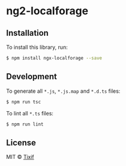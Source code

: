 # ng2-localforage

## Installation

To install this library, run:

```bash
$ npm install ngx-localforage --save
```

## Development

To generate all `*.js`, `*.js.map` and `*.d.ts` files:

```bash
$ npm run tsc
```

To lint all `*.ts` files:

```bash
$ npm run lint
```

## License

MIT © [Tixif](http://tixif.com)
